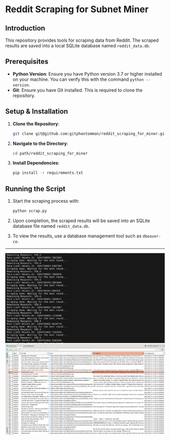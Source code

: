 # Reddit Scraping for Subnet Miner

## Introduction

This repository provides tools for scraping data from Reddit. The scraped results are saved into a local SQLite database named `reddit_data.db`.

## Prerequisites

- **Python Version**: Ensure you have Python version 3.7 or higher installed on your machine. You can verify this with the command `python --version`.
- **Git**: Ensure you have Git installed. This is required to clone the repository.

## Setup & Installation

1. **Clone the Repository**: 
   ```bash
   git clone git@github.com:gitphantomman/reddit_scraping_for_miner.git
   ```

2. **Navigate to the Directory**: 
   ```bash
   cd path/reddit_scraping_for_miner
   ```

3. **Install Dependencies**:
   ```bash
   pip install -r requirements.txt
   ```

## Running the Script

1. Start the scraping process with:
   ```bash
   python scrap.py
   ```

2. Upon completion, the scraped results will be saved into an SQLite database file named `reddit_data.db`.

3. To view the results, use a database management tool such as `dbeaver-ce`.

---
![Alt text](image-1.png)
![Alt text](image.png)